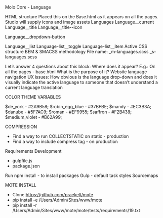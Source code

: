 Molo Core - Language

HTML structure
Placed this on the Base.html as it appears on all the pages.
Studio will supply icons and image assets
Languages
Language__current
Language__title
Language__title--icon

Language__dropdown-button

Language__list
Language-list__toggle
Language-list__item
Active
CSS structure
BEM & SMACSS methodology
File name:
 _m-languages.scss
_s-languages.scss

Let’s answer 4 questions about this block:
Where does it appear? E.g.: On all the pages - base.html
What is the purpose of it?
Website language navigation
UX issues: How obvious is the language drop-down  and does it visually indicate the active language to someone that doesn’t understand a current language translation


COLOR THEME VARIABLES

$de_york - #2A9B58;
$robin_egg_blue - #37BFBE;
$mandy - #EC3B3A;
$danube - #5F7AC9;
$roman - #EF9955;
$saffron - #F2B438;
$medium_violet - #B62A99;

COMPRESSION
- Find a way to run COLLECTSTATIC on static - production
- Find a way to include compress tag - on production

Requirements Development
- gulpfile.js
- package.json

Run npm install - to install packages
Gulp - default task styles
       Sourcemaps





MOTE INSTALL
-   Clone https://github.com/praekelt/mote 
-  pip install -e /Users/Admin/Sites/www/mote
-  pip install -r /Users/Admin/Sites/www/mote/mote/tests/requirements/19.txt

